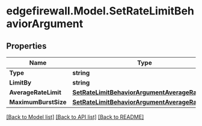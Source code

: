 # edgefirewall.Model.SetRateLimitBehaviorArgument

## Properties

Name | Type | Description | Notes
------------ | ------------- | ------------- | -------------
**Type** | **string** |  | [optional] 
**LimitBy** | **string** |  | [optional] 
**AverageRateLimit** | [**SetRateLimitBehaviorArgumentAverageRateLimit**](SetRateLimitBehaviorArgumentAverageRateLimit.md) |  | [optional] 
**MaximumBurstSize** | [**SetRateLimitBehaviorArgumentAverageRateLimit**](SetRateLimitBehaviorArgumentAverageRateLimit.md) |  | [optional] 

[[Back to Model list]](../README.md#documentation-for-models) [[Back to API list]](../README.md#documentation-for-api-endpoints) [[Back to README]](../README.md)

